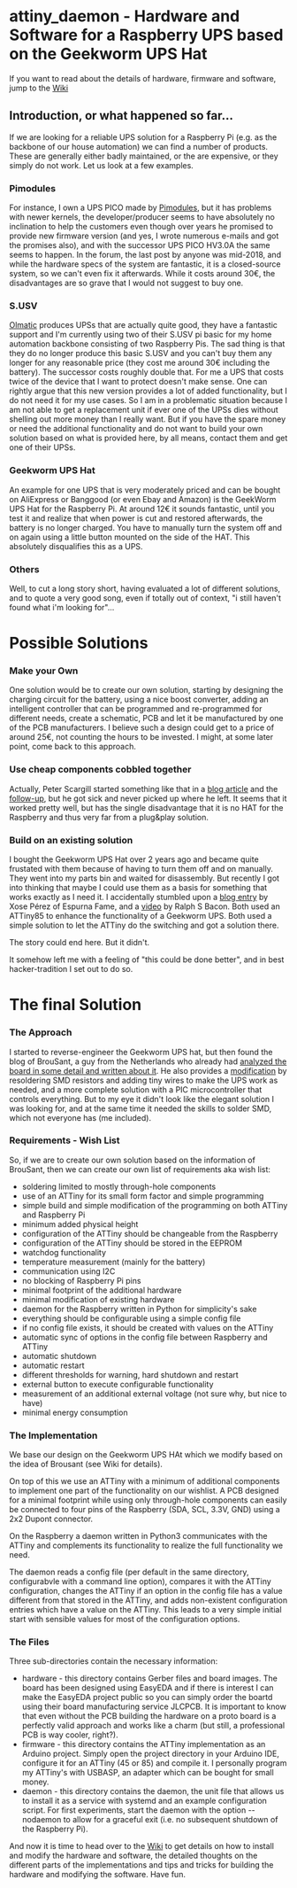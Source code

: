 # attiny_daemon - Hardware and Software for a Raspberry UPS based on the Geekworm UPS Hat
If you want to read about the details of hardware, firmware and software, jump to the [Wiki](https://github.com/jbaumann/attiny_daemon/wiki)
## Introduction, or what happened so far...
If we are looking for a reliable UPS solution for a Raspberry Pi (e.g. as the backbone of our house automation) we can find a number of products. These are generally either badly maintained, or the are expensive, or they simply do not work. Let us look at a few examples.

### Pimodules
For instance, I own a UPS PICO made by [Pimodules](https://pimodules.com/), but it has problems with newer kernels, the developer/producer seems to have absolutely no inclination to help the customers even though over years he promised to provide new firmware version (and yes, I wrote numerous e-mails and got the promises also), and with the successor UPS PICO HV3.0A the same seems to happen. In the forum, the last post by anyone was mid-2018, and while the hardware specs of the system are fantastic, it is a closed-source system, so we can't even fix it afterwards. While it costs around 30€, the disadvantages are so grave that I would not suggest to buy one.

### S.USV
[Olmatic](https://olmatic.de/) produces UPSs that are actually quite good, they have a fantastic support and I'm currently using two of their S.USV pi basic for my home automation backbone consisting of two Raspberry Pis. The sad thing is that they do no longer produce this basic S.USV and you can't buy them any longer for any reasonable price (they cost me around 30€ including the battery). The successor costs roughly double that. For me a UPS that costs twice of the device that I want to protect doesn't make sense. One can rightly argue that this new version provides a lot of added functionality, but I do not need it for my use cases. So I am in a problematic situation because I am not able to get a replacement unit if ever one of the UPSs dies without shelling out more money than I really want.
But if you have the spare money or need the additional functionality and do not want to build your own solution based on what is provided here, by all means, contact them and get one of their UPSs.

### Geekworm UPS Hat
An example for one UPS that is very moderately priced and can be bought on AliExpress or Banggood (or even Ebay and Amazon) is the GeekWorm UPS Hat for the Raspberry Pi. At around 12€ it sounds fantastic, until you test it and realize that when power is cut and restored afterwards, the battery is no longer charged. You have to manually turn the system off and on again using a little button mounted on the side of the HAT. This absolutely disqualifies this as a UPS.

### Others
Well, to cut a long story short, having evaluated a lot of different solutions, and to quote a very good song, even if totally out of context, "i still haven't found what i'm looking for"...

# Possible Solutions
### Make your Own
One solution would be to create our own solution, starting by designing the charging circuit for the battery, using a nice boost converter, adding an intelligent controller that can be programmed and re-programmed for different needs, create a schematic, PCB and let it be manufactured by one of the PCB manufacturers. I believe such a design could get to a price of around 25€, not counting the hours to be invested. I might, at some later point, come back to this approach.
### Use cheap components cobbled together
Actually, Peter Scargill started something like that in a [blog article](https://tech.scargill.net/more-uninterruptable-thoughts/) and the [follow-up](https://tech.scargill.net/the-kitchen-sink/), but he got sick and never picked up where he left. It seems that it worked pretty well, but has the single disadvantage that it is no HAT for the Raspberry and thus very far from a plug&play solution.
### Build on an existing solution
I bought the Geekworm UPS Hat over 2 years ago and became quite frustated with them because of having to turn them off and on manually. They went into my parts bin and waited for disassembly.
But recently I got into thinking that maybe I could use them as a basis for something that works exactly as I need it. I accidentally stumbled upon a [blog entry](https://tinkerman.cat/post/geekworm-power-pack-hat-hack) by Xose Pérez of Espurna Fame, and a [video](https://www.youtube.com/watch?v=7Vx_QIYrgQo) by Ralph S Bacon. Both used an ATTiny85 to enhance the functionality of a Geekworm UPS. Both used a simple solution to let the ATTiny do the switching and got a solution there.

The story could end here. But it didn't.

It somehow left me with a feeling of "this could be done better", and in best hacker-tradition I set out to do so.

# The final Solution
### The Approach
I started to reverse-engineer the Geekworm UPS hat, but then found the blog of BrouSant, a guy from the Netherlands who already had [analyzed the board in some detail and written about it](https://brousant.nl/jm3/elektronica/104-geekworm-ups-for-raspberry-pi). He also provides a [modification](https://brousant.nl/jm3/elektronica/105-geekworm-ups-for-raspberry-pi-simple-modification-detailed) by resoldering SMD resistors and adding tiny wires to make the UPS work as needed, and a more complete solution with a PIC microcontroller that controls everything. But to my eye it didn't look like the elegant solution I was looking for, and at the same time it needed the skills to solder SMD, which not everyone has (me included).
### Requirements - Wish List
So, if we are to create our own solution based on the information of BrouSant, then we can create our own list of requirements aka wish list:
- soldering limited to mostly through-hole components
- use of an ATTiny for its small form factor and simple programming
- simple build and simple modification of the programming on both ATTiny and Raspberry Pi
- minimum added physical height
- configuration of the ATTiny should be changeable from the Raspberry
- configuration of the ATTiny should be stored in the EEPROM
- watchdog functionality
- temperature measurement (mainly for the battery)
- communication using I2C
- no blocking of Raspberry Pi pins
- minimal footprint of the additional hardware
- minimal modification of existing hardware
- daemon for the Raspberry written in Python for simplicity's sake
- everything should be configurable using a simple config file
- if no config file exists, it should be created with values on the ATTiny
- automatic sync of options in the config file between Raspberry and ATTiny
- automatic shutdown
- automatic restart
- different thresholds for warning, hard shutdown and restart
- external button to execute configurable functionality
- measurement of an additional external voltage (not sure why, but nice to have)
- minimal energy consumption

### The Implementation
We base our design on the Geekworm UPS HAt which we modify based on the idea of Brousant (see Wiki for details). 

On top of this we use an ATTiny with a minimum of additional components to implement one part of the functionality on our wishlist. A PCB designed for a minimal footprint while using only through-hole components can easily be connected to four pins of the Raspberry (SDA, SCL, 3.3V, GND) using a 2x2 Dupont connector.

On the Raspberry a daemon written in Python3 communicates with the ATTiny and complements its functionality to realize the full functionality we need.

The daemon reads a config file (per default in the same directory, configurabvle with a command line option), compares it with the ATTiny configuration, changes the ATTiny if an option in the config file has a value different from that stored in the ATTiny, and adds non-existent configuration entries which have a value on the ATTiny. This leads to a very simple initial start with sensible values for most of the configuration options.

### The Files
Three sub-directories contain the necessary information:

- hardware - this directory contains Gerber files and board images. The board has been designed using EasyEDA and if there is interest I can make the EasyEDA project public so you can simply order the boartd using their board manufacturing service JLCPCB. It is important to know that even without the PCB building the hardware on a proto board is a perfectly valid approach and works like a charm (but still, a professional PCB is way cooler, right?).
- firmware - this directory contains the ATTiny implementation as an Arduino project. Simply open the project directory in your Arduino IDE, configure it for an ATTiny (45 or 85) and compile it. I personally program my ATTiny's with USBASP, an adapter which can be bought for small money.
- daemon - this directory contains the daemon, the unit file that allows us to install it as a service with systemd and an example configuration script. For first experiments, start the daemon with the option --nodaemon to allow for a graceful exit (i.e. no subsequent shutdown of the Raspberry Pi).


And now it is time to head over to the [Wiki](https://github.com/jbaumann/attiny_daemon/wiki) to get details on how to install and modify the hardware and software, the detailed thoughts on the different parts of the implementations and tips and tricks for building the hardware and modifying the software. Have fun.
